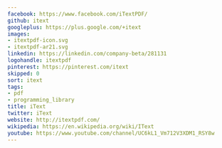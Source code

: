 ```yaml
---
facebook: https://www.facebook.com/iTextPDF/
github: itext
googleplus: https://plus.google.com/+itext
images:
- itextpdf-icon.svg
- itextpdf-ar21.svg
linkedin: https://linkedin.com/company-beta/281131
logohandle: itextpdf
pinterest: https://pinterest.com/itext
skipped: 0
sort: itext
tags:
- pdf
- programming_library
title: iText
twitter: iText
website: http://itextpdf.com/
wikipedia: https://en.wikipedia.org/wiki/IText
youtube: https://www.youtube.com/channel/UC6kL1_Vm712V3XDM1_RSY8w
---
```

